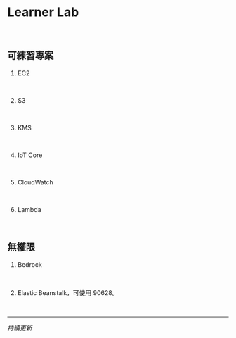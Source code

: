 # Learner Lab

<br>

## 可練習專案

1. EC2

<br>

2. S3

<br>

3. KMS

<br>

4. IoT Core

<br>

5. CloudWatch

<br>

6. Lambda

<br>

## 無權限

1. Bedrock

<br>

2. Elastic Beanstalk，可使用 90628。

<br>

___

_持續更新_